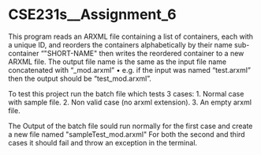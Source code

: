 # CSE231s__Assignment_6

This program reads an ARXML file containing a list of containers, each with a unique ID, and reorders the containers alphabetically by their name sub-container “"SHORT-NAME" then writes the reordered container to a new ARXML file.
The output file name is the same as the input file name concatenated with “_mod.arxml”
     • e.g. if the input was named “test.arxml” then the output should be “test_mod.arxml”.

To test this project run the batch file which tests 3 cases:
     1. Normal case with sample file.
     2. Non valid case (no arxml extension).
     3. An empty arxml file.

The Output of the batch file sould run normally for the first case and create a new file named "sampleTest_mod.arxml" 
For both the second and third cases it should fail and throw an exception in the terminal. 
     
     
 

